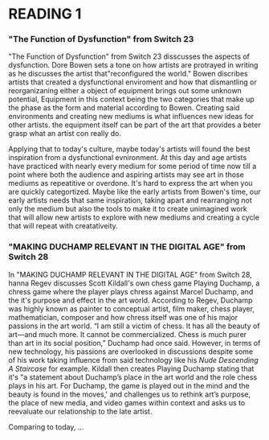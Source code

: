 # READING 1

### "The Function of Dysfunction" from Switch 23

"The Function of Dysfunction" from Switch 23 disscusses the aspects of dysfunction. Dore Bowen sets a tone on how artists are protrayed in writing as he discusses the artist that"reconfigured the world." Bowen discribes artists that created a dysfunctional enviroment and how that dismantling or reorganizaning either a object of equipment brings out some unknown potential, Equipment in this context being the two categories that make up the phase as the form and material according to Bowen. Creating said environments and creating new mediums is what influences new ideas for other artists. the equipment itself can be part of the art that provides a beter grasp what an artist con really do. 

Applying that to today's culture, maybe today's artists will found the best inspiration from a dysfunctional evnironment. At this day and age artists have practiced with nearly every medium for some period of time now till a point where both the audience and aspiring artists may see art in those mediums as repeatitive or overdone. It's hard to express the art when you are quickly categortized. Maybe like the early artists from Bowen's time, our early artists needs that same inspiration, taking apart and rearranging not only the medium but also the tools to make it to create unimagined work that will allow new artists to explore with new mediums and creating a cycle that will repeat with creatativeity.  

### "MAKING DUCHAMP RELEVANT IN THE DIGITAL AGE" from Switch 28

In "MAKING DUCHAMP RELEVANT IN THE DIGITAL AGE" from Switch 28, hanna Regev discusses Scott Kildall's own chess game Playing Duchamp, a chress game where the player plays chress against Marcel Duchamp, and the it's purpose and effect in the art world. According to Regev, Duchamp was highly known as painter to conceptual artist, film maker, chess player, mathematician, composer and how chress itself was one of his major passions in the art world. “I am still a victim of chess. It has all the beauty of art—and much more. It cannot be commercialized. Chess is much purer than art in its social position,” Duchamp had once said. However, in terms of new technology, his passions are overlooked in discussions despite some of his work taking influence from said technology like his *Nude Descending A Staircase* for example. Kildall then creates Playing Duchamp stating that it's "a statement about Duchamp’s place in the art world and the role chess plays in his art. For Duchamp, the game is played out in the mind and the beauty is found in the moves,' and challenges us to rethink art’s purpose, the place of new media, and video games within context and asks us to reevaluate our relationship to the late artist.

Comparing to today, ...
